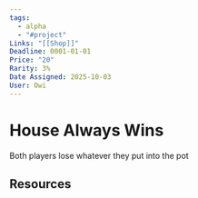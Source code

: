 ```yaml
---
tags:
  - alpha
  - "#project"
Links: "[[Shop]]"
Deadline: 0001-01-01
Price: "20"
Rarity: 3%
Date Assigned: 2025-10-03
User: Owi
---
```


# House Always Wins
Both players lose whatever they put into the pot

## Resources





